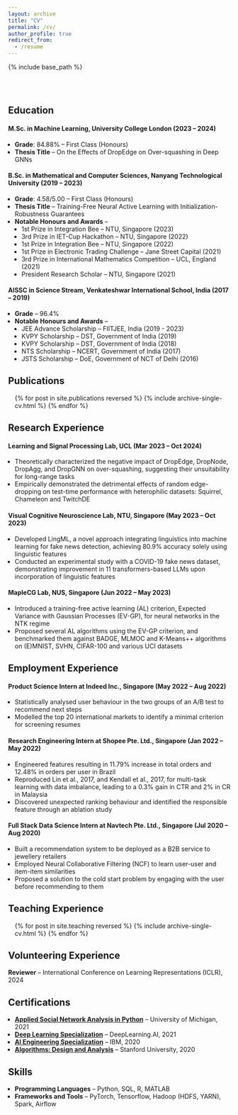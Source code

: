 ```yaml
---
layout: archive
title: "CV"
permalink: /cv/
author_profile: true
redirect_from:
  - /resume
---
```


{% include base_path %}

<br/><br/>

Education
------

#### M.Sc. in Machine Learning, University College London (2023 &ndash; 2024)

<ul style="list-style-type: disc; padding-left: 4mm;">
  <li><b>Grade</b>: 84.88% &ndash; First Class (Honours)</li>
  <li><b>Thesis Title</b> &ndash; On the Effects of DropEdge on Over-squashing in Deep GNNs</li>
</ul>
  
#### B.Sc. in Mathematical and Computer Sciences, Nanyang Technological University (2019 &ndash; 2023)

<ul style="list-style-type: disc; padding-left: 4mm;">
  <li><b>Grade</b>: 4.58/5.00 &ndash; First Class (Honours)
  <li><b>Thesis Title</b> &ndash; Training-Free Neural Active Learning with Initialization-Robustness Guarantees
  <li><b>Notable Honours and Awards</b> &ndash;
  <ul style="list-style-type: disc; padding-left: 4mm;">
    <li>1st Prize in Integration Bee &ndash; NTU, Singapore (2023)
    <li>3rd Prize in IET-Cup Hackathon &ndash; NTU, Singapore (2022)
    <li>1st Prize in Integration Bee &ndash; NTU, Singapore (2022)
    <li>1st Prize in Electronic Trading Challenge &ndash; Jane Street Capital (2021)
    <li>3rd Prize in International Mathematics Competition &ndash; UCL, England (2021)
    <li>President Research Scholar &ndash; NTU, Singapore (2021)
  </ul>
</ul>

#### AISSC in Science Stream, Venkateshwar International School, India (2017 &ndash; 2019)

<ul style="list-style-type: disc; padding-left: 4mm;">
  <li><b>Grade</b> &ndash; 96.4%
  <li><b>Notable Honours and Awards</b> &ndash;
  <ul style="list-style-type: disc; padding-left: 4mm;">
    <li>JEE Advance Scholarship &ndash; FIITJEE, India (2019 - 2023)
    <li>KVPY Scholarship &ndash; DST, Government of India (2019)
    <li>KVPY Scholarship &ndash; DST, Government of India (2018)
    <li>NTS Scholarship &ndash; NCERT, Government of India (2017)
    <li>JSTS Scholarship &ndash; DoE, Government of NCT of Delhi (2016)
  </ul>
</ul>

Publications
------

<ul style="list-style-type: disc; padding-left: 4mm;">
{% for post in site.publications reversed %}
  {% include archive-single-cv.html %}
{% endfor %}
</ul>

Research Experience
------

#### Learning and Signal Processing Lab, UCL (Mar 2023 &ndash; Oct 2024)

<ul style="list-style-type: disc; padding-left: 4mm;">
  <li>Theoretically characterized the negative impact of DropEdge, DropNode, DropAgg, and DropGNN on over-squashing, suggesting their unsuitability for long-range tasks</li>
  <li>Empirically demonstrated the detrimental effects of random edge-dropping on test-time performance with heterophilic datasets: Squirrel, Chameleon and TwitchDE</li>
</ul>

#### Visual Cognitive Neuroscience Lab, NTU, Singapore (May 2023 &ndash; Oct 2023)

<ul style="list-style-type: disc; padding-left: 4mm;">
  <li>Developed LingML, a novel approach integrating linguistics into machine learning for fake news detection, achieving 80.9% accuracy solely using linguistic features</li>
  <li>Conducted an experimental study with a COVID-19 fake news dataset, demonstrating improvement in 11 transformers-based LLMs upon incorporation of linguistic features</li>
</ul>

#### MapleCG Lab, NUS, Singapore (Jun 2022 &ndash; May 2023)

<ul style="list-style-type: disc; padding-left: 4mm;">
  <li>Introduced a training-free active learning (AL) criterion, Expected Variance with Gaussian Processes (EV-GP), for neural networks in the NTK regime</li>
  <li>Proposed several AL algorithms using the EV-GP criterion, and benchmarked them against BADGE, MLMOC and K-Means++ algorithms on (E)MNIST, SVHN, CIFAR-100 and various UCI datasets</li>
</ul>

Employment Experience
------

#### Product Science Intern at Indeed Inc., Singapore (May 2022 &ndash; Aug 2022)

<ul style="list-style-type: disc; padding-left: 4mm;">
  <li>Statistically analysed user behaviour in the two groups of an A/B test to recommend next steps</li>
  <li>Modelled the top 20 international markets to identify a minimal criterion for screening resumes</li>
</ul>

#### Research Engineering Intern at Shopee Pte. Ltd., Singapore (Jan 2022 &ndash; May 2022)

<ul style="list-style-type: disc; padding-left: 4mm;">
  <li>Engineered features resulting in 11.79% increase in total orders and 12.48% in orders per user in Brazil</li>
  <li>Reproduced Lin et al., 2017, and Kendall et al., 2017, for multi-task learning with data imbalance, leading to a 0.3% gain in CTR and 2% in CR in Malaysia</li>
  <li>Discovered unexpected ranking behaviour and identified the responsible feature through an ablation study</li>
</ul>

#### Full Stack Data Science Intern at Navtech Pte. Ltd., Singapore (Jul 2020 &ndash; Aug 2020)

<ul style="list-style-type: disc; padding-left: 4mm;">
  <li>Built a recommendation system to be deployed as a B2B service to jewellery retailers</li>
  <li>Employed Neural Collaborative Filtering (NCF) to learn user-user and item-item similarities</li>
  <li>Proposed a solution to the cold start problem by engaging with the user before recommending to them</li>
</ul>

Teaching Experience
------

<ul style="list-style-type: disc; padding-left: 4mm;">
{% for post in site.teaching reversed %}
  {% include archive-single-cv.html %}
{% endfor %}
</ul>
  
Volunteering Experience
------

<b>Reviewer</b> &ndash; International Conference on Learning Representations (ICLR), 2024

Certifications
------

<ul style="list-style-type: disc; padding-left: 4mm;">
  <li><a href="https://www.coursera.org/account/accomplishments/certificate/LSJR2KMNRRUR"><strong>Applied Social Network Analysis in Python</strong></a> &ndash; University of Michigan, 2021</li>
  <li><a href="https://coursera.org/share/992110f4684c2aa3b9826f73804d4b1c"><strong>Deep Learning Specialization</strong></a> &ndash; DeepLearning.AI, 2021</li>
  <li><a href="https://www.youracclaim.com/badges/e79bf049-f3d8-45e6-8890-6b83b27b5d7a/linked_in_profile"><strong>AI Engineering Specialization</strong></a> &ndash; IBM, 2020</li>
  <li><a href="https://verify.lagunita.stanford.edu/SOA/0e460be2891a48d3a44d48b92d9531a8"><strong>Algorithms: Design and Analysis</strong></a> &ndash; Stanford University, 2020</li>
</ul>

Skills
------

<ul style="list-style-type: disc; padding-left: 4mm;">
  <li><b>Programming Languages</b> &ndash; Python, SQL, R, MATLAB</li>
  <li><b>Frameworks and Tools</b> &ndash; PyTorch, Tensorflow, Hadoop (HDFS, YARN), Spark, Airflow</li>
</ul>
